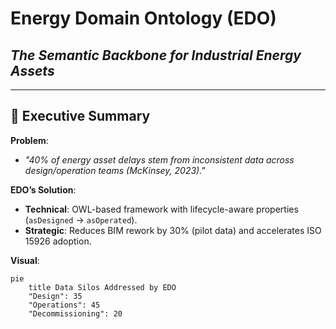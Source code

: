 # **Energy Domain Ontology (EDO)**  
## *The Semantic Backbone for Industrial Energy Assets*  

---

## **🌟 Executive Summary**  
**Problem**:  
- *"40% of energy asset delays stem from inconsistent data across design/operation teams (McKinsey, 2023)."*  

**EDO’s Solution**:  
- **Technical**: OWL-based framework with lifecycle-aware properties (`asDesigned` → `asOperated`).  
- **Strategic**: Reduces BIM rework by 30% (pilot data) and accelerates ISO 15926 adoption.  

**Visual**:
```mermaid
pie
    title Data Silos Addressed by EDO
    "Design": 35
    "Operations": 45
    "Decommissioning": 20
```